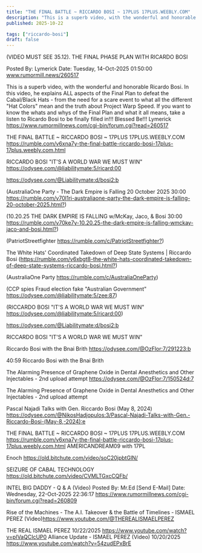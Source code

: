 ```yaml
---
title: "THE FINAL BATTLE ~ RICCARDO BOSI ~ 17PLUS 17PLUS.WEEBLY.COM"
description: "This is a superb video, with the wonderful and honorable Ricardo Bosi."
published: 2025-10-22

tags: ["riccardo-bosi"]
draft: false
---
```


(VIDEO MUST SEE 35.12). THE FINAL PHASE PLAN WITH RICARDO BOSI

Posted By: Lymerick
Date: Tuesday, 14-Oct-2025 01:50:00
www.rumormill.news/260517

This is a superb video, with the wonderful and honorable Ricardo Bosi. In this video, he explains ALL aspects of the Final Plan to defeat the Cabal/Black Hats - from the need for a scare event to what all the different "Hat Colors" mean and the truth about Project Warp Speed. If you want to know the whats and whys of the Final Plan and what it all means, take a listen to Ricardo Bosi to be finally filled in!!!
Blessed Be!!!
Lymerick
<https://www.rumormillnews.com/cgi-bin/forum.cgi?read=260517>

THE FINAL BATTLE ~ RICCARDO BOSI ~ 17PLUS 17PLUS.WEEBLY.COM
<https://rumble.com/v6xna7y-the-final-battle-riccardo-bosi-17plus-17plus.weebly.com.html>

RICCARDO BOSI "IT'S A WORLD WAR WE MUST WIN"
<https://odysee.com/@liabilitymate:5/ricard:00>

<https://odysee.com/@Liabilitymate:d/bosi2:b>

(AustraliaOne Party - The Dark Empire is Falling 20 October 2025 30:00
<https://rumble.com/v70l1ri-australiaone-party-the-dark-empire-is-falling-20-october-2025.html?>)

(10.20.25 THE DARK EMPIRE IS FALLING w/McKay, Jaco, & Bosi 30:00
<https://rumble.com/v70ke7y-10.20.25-the-dark-empire-is-falling-wmckay-jaco-and-bosi.html?>)

(PatriotStreetfighter
<https://rumble.com/c/PatriotStreetfighter?>)

The White Hats' Coordinated Takedown of Deep State Systems | Riccardo Bosi
(<https://rumble.com/v6xbgt8-the-white-hats-coordinated-takedown-of-deep-state-systems-riccardo-bosi.html?>)

(AustraliaOne Party
<https://rumble.com/c/AustraliaOneParty>)

(CCP spies Fraud election fake "Australian Government"
<https://odysee.com/@liabilitymate:5/zee:87>)



(RICCARDO BOSI "IT'S A WORLD WAR WE MUST WIN"
<https://odysee.com/@liabilitymate:5/ricard:00>)

<https://odysee.com/@Liabilitymate:d/bosi2:b>

RICCARDO BOSI "IT'S A WORLD WAR WE MUST WIN"

Riccardo Bosi with the Bnai Brith
<https://odysee.com/@OzFlor:7/291223:b>

40:59
Riccardo Bosi with the Bnai Brith


The Alarming Presence of Graphene Oxide in Dental Anesthetics and Other Injectables - 2nd upload attempt
<https://odysee.com/@OzFlor:7/150524d:7>


The Alarming Presence of Graphene Oxide in Dental Anesthetics and Other Injectables - 2nd upload attempt


Pascal Najadi Talks with Gen. Riccardo Bosi (May 8, 2024)
<https://odysee.com/@NikosHadjopulos:3/Pascal-Najadi-Talks-with-Gen.-Riccardo-Bosi-(May-8,-2024):e>

THE FINAL BATTLE ~ RICCARDO BOSI ~ 17PLUS 17PLUS.WEEBLY.COM
<https://rumble.com/v6xna7y-the-final-battle-riccardo-bosi-17plus-17plus.weebly.com.html>
AMERICANDREAM09 with 17PL

Enoch
<https://old.bitchute.com/video/soC20jpbtGlN/>

SEIZURE OF CABAL TECHNOLOGY
<https://old.bitchute.com/video/CVMLTGxcCQFb/>

INTEL BIG DADDY - Q & A (Video)
Posted By: Mr.Ed [Send E-Mail]
Date: Wednesday, 22-Oct-2025 22:36:17 <https://www.rumormillnews.com/cgi-bin/forum.cgi?read=260809>

Rise of the Machines - The A.I. Takeover & the Battle of Timelines - ISMAEL PEREZ (Video)<https://www.youtube.com/@THEREALISMAELPEREZ>

THE REAL ISMAEL PEREZ
10/22/2025 <https://www.youtube.com/watch?v=pIVaQCIcUP0>
 Alliance Update - ISMAEL PEREZ (Video)
10/20/2025 <https://www.youtube.com/watch?v=54zudEPxBrE>